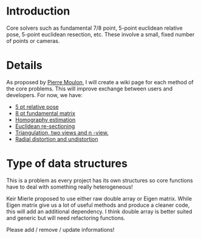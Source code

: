 # Introduction #

Core solvers such as fundamental 7/8 point, 5-point euclidean relative pose, 5-point euclidean resection, etc. These involve a small, fixed number of points or cameras.

# Details #

As proposed by [Pierre Moulon](http://groups.google.com/group/libmv-devel/msg/6cf46a30d5047e6a), I will create a wiki page for each method of the core problems. This will improve exchange between users and developers.
For now, we have:
  * [5 pt relative pose](5ptRelative.md)
  * [8 pt fundamental matrix](8ptFundam.md)
  * [Homography  estimation](HEstim.md)
  * [Euclidean re-sectioning](Resectioning.md)
  * [Triangulation, two views and n -view.](Triangulation.md)
  * [Radial distortion and undistortion](Radialdist.md)

# Type of data structures #

This is a problem as every project has its own structures so core functions have to deal with something really heterogeneous!

Keir Mierle proposed to use either raw double array or Eigen matrix. While Eigen matrix give us a lot of useful methods and produce a cleaner code, this will add an additional dependency. I think double array is better suited and generic but will need refactoring functions.

Please add / remove / update informations!